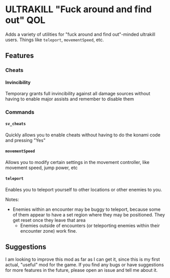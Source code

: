 # ULTRAKILL "Fuck around and find out" QOL
Adds a variety of utilities for "fuck around and find out"-minded ultrakill users. Things like `teleport`, `movementSpeed`, etc.

## Features
### Cheats
#### Invincibility
Temporary grants full invincibility against all damage sources without having to enable major assists and remember to disable them

### Commands
#### `sv_cheats`
Quickly allows you to enable cheats without having to do the konami code and pressing "Yes"

#### `movementSpeed`
Allows you to modify certain settings in the movement controller, like movement speed, jump power, etc

#### `teleport`
Enables you to teleport yourself to other locations or other enemies to you.

Notes:
- Enemies within an encounter may be buggy to teleport, because some of them appear to have a set region where they may be positioned. They get reset once they leave that area
  - Enemies outside of encounters (or teleporting enemies within their encounter zone) work fine.

## Suggestions
I am looking to improve this mod as far as I can get it, since this is my first actual, "useful" mod for the game. If you find any bugs or have suggestions for more features in the future, please open an issue and tell me about it.
